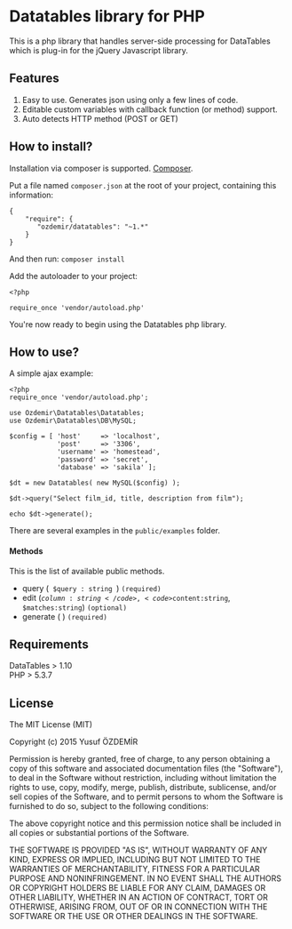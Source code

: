 # Datatables library for PHP

This is a php library that handles server-side processing for DataTables which is plug-in for the jQuery Javascript library.

## Features  
1. Easy to use. Generates json using only a few lines of code.  
2. Editable custom variables with callback function (or method) support.  
3. Auto detects HTTP method (POST or GET)  

## How to install?

Installation via composer is supported.  [Composer](http://https://getcomposer.org/).

Put a file named `composer.json` at the root of your project, containing this information: 

    {
        "require": {
           "ozdemir/datatables": "~1.*"
        }
    }

And then run: `composer install`

Add the autoloader to your project:

    <?php
    
    require_once 'vendor/autoload.php'


You're now ready to begin using the Datatables php library. 


## How to use?  

A simple ajax example:

    <?php
    require_once 'vendor/autoload.php';
    
    use Ozdemir\Datatables\Datatables;
    use Ozdemir\Datatables\DB\MySQL;
    
    $config = [ 'host'     => 'localhost',
                'post'     => '3306',
                'username' => 'homestead',
                'password' => 'secret',
                'database' => 'sakila' ];
                
    $dt = new Datatables( new MySQL($config) );
    
    $dt->query("Select film_id, title, description from film");
    
    echo $dt->generate();
    


There are several examples in the `public/examples` folder.

#### Methods  
This is the list of available public methods.

* query (<code> $query : string </code>) `(required)`  
* edit (<code>$column:string</code>, <code>$content:string</code>, <code>$matches:string</code>) `(optional)`   
* generate ( ) `(required)`  

## Requirements

DataTables > 1.10  
PHP > 5.3.7  


## License  

The MIT License (MIT)

Copyright (c) 2015 Yusuf ÖZDEMİR

Permission is hereby granted, free of charge, to any person obtaining a copy
of this software and associated documentation files (the "Software"), to deal
in the Software without restriction, including without limitation the rights
to use, copy, modify, merge, publish, distribute, sublicense, and/or sell
copies of the Software, and to permit persons to whom the Software is
furnished to do so, subject to the following conditions:

The above copyright notice and this permission notice shall be included in all
copies or substantial portions of the Software.

THE SOFTWARE IS PROVIDED "AS IS", WITHOUT WARRANTY OF ANY KIND, EXPRESS OR
IMPLIED, INCLUDING BUT NOT LIMITED TO THE WARRANTIES OF MERCHANTABILITY,
FITNESS FOR A PARTICULAR PURPOSE AND NONINFRINGEMENT. IN NO EVENT SHALL THE
AUTHORS OR COPYRIGHT HOLDERS BE LIABLE FOR ANY CLAIM, DAMAGES OR OTHER
LIABILITY, WHETHER IN AN ACTION OF CONTRACT, TORT OR OTHERWISE, ARISING FROM,
OUT OF OR IN CONNECTION WITH THE SOFTWARE OR THE USE OR OTHER DEALINGS IN THE
SOFTWARE.
